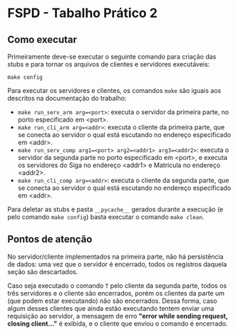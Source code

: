 # FSPD - Tabalho Prático 2

## Como executar

Primeiramente deve-se executar o seguinte comando para criação das stubs e para tornar os arquivos de clientes e servidores executáveis:

```make
make config
```

Para executar os servidores e clientes, os comandos `make` são iguais aos descritos na documentação do trabalho:

- `make run_serv_arm arg=<port>`: executa o servidor da primeira parte, no porto especificado em \<port>.
- `make run_cli_arm arg=<addr>`: executa o cliente da primeira parte, que se conecta ao servidor o qual está escutando no endereço especificado em \<addr>.
- `make run_serv_comp arg1=<port> arg2=<addr1> arg3=<addr2>`: executa o servidor da segunda parte no porto especificado em \<port>, e executa os servidores do Siga no endereço \<addr1> e Matrícula no endereço \<addr2>.
- `make run_cli_comp arg=<addr>`: executa o cliente da segunda parte, que se conecta ao servidor o qual está escutando no endereço especificado em \<addr>.

Para deletar as stubs e pasta `__pycache__` gerados durante a execução (e pelo comando `make config`) basta executar o comando `make clean`.

## Pontos de atenção

No servidor/cliente implementados na primeira parte, não há persistência de dados: uma vez que o servidor é encerrado, todos os registros daquela seção são descartados.

Caso seja executado o comando `T` pelo cliente da segunda parte, todos os três servidores e o cliente são encerrados, porém os clientes da parte um (que podem estar executando) não são encerrados. Dessa forma, caso algum desses clientes que ainda estão executando tentem enviar uma requisição ao servidor, a mensagem de erro **"error while sending request, closing client..."** é exibida, e o cliente que enviou o comando é encerrado.
